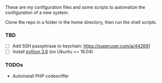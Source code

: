 These are my configuration files and some scripts to automatize the configuration of a new system.

Clone the repo in a folder in the home directory, then run the shell scripts.

### TBD
- [ ] Add SSH passphrase to keychain: https://superuser.com/a/442691
- [ ] Install [python 3.6](http://ubuntuhandbook.org/index.php/2017/07/install-python-3-6-1-in-ubuntu-16-04-lts/) (on Ubuntu <= 16.04)

### TODOs
* Autoinstall PHP codesniffer

